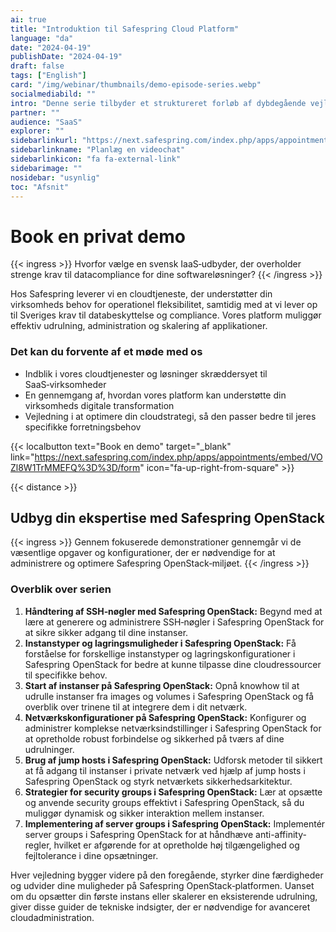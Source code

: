 ```yaml
---
ai: true
title: "Introduktion til Safespring Cloud Platform"
language: "da"
date: "2024-04-19"
publishDate: "2024-04-19"
draft: false
tags: ["English"]
card: "/img/webinar/thumbnails/demo-episode-series.webp"
socialmediabild: ""
intro: "Denne serie tilbyder et struktureret forløb af dybdegående vejledninger, der er målrettet ingeniører, som ønsker at styrke deres praktiske færdigheder i brugen af Safespring-platformen."
partner: ""
audience: "SaaS"
explorer: ""
sidebarlinkurl: "https://next.safespring.com/index.php/apps/appointments/embed/VOZl8W1TrMMEFQ%3D%3D/form"
sidebarlinkname: "Planlæg en videochat"
sidebarlinkicon: "fa fa-external-link"
sidebarimage: ""
nosidebar: "usynlig"
toc: "Afsnit"
---
```

# Book en privat demo

{{< ingress >}}
Hvorfor vælge en svensk IaaS‑udbyder, der overholder strenge krav til datacompliance for dine softwareløsninger?
{{< /ingress >}}

Hos Safespring leverer vi en cloudtjeneste, der understøtter din virksomheds behov for operationel fleksibilitet, samtidig med at vi lever op til Sveriges krav til databeskyttelse og compliance. Vores platform muliggør effektiv udrulning, administration og skalering af applikationer.

### Det kan du forvente af et møde med os

- Indblik i vores cloudtjenester og løsninger skræddersyet til SaaS‑virksomheder
- En gennemgang af, hvordan vores platform kan understøtte din virksomheds digitale transformation
- Vejledning i at optimere din cloudstrategi, så den passer bedre til jeres specifikke forretningsbehov

{{< localbutton text="Book en demo" target="_blank" link="https://next.safespring.com/index.php/apps/appointments/embed/VOZl8W1TrMMEFQ%3D%3D/form" icon="fa-up-right-from-square" >}}

{{< distance >}}

## Udbyg din ekspertise med Safespring OpenStack

{{< ingress >}}
Gennem fokuserede demonstrationer gennemgår vi de væsentlige opgaver og konfigurationer, der er nødvendige for at administrere og optimere Safespring OpenStack‑miljøet.
{{< /ingress >}}

### Overblik over serien

1. **Håndtering af SSH‑nøgler med Safespring OpenStack:** Begynd med at lære at generere og administrere SSH‑nøgler i Safespring OpenStack for at sikre sikker adgang til dine instanser.
2. **Instanstyper og lagringsmuligheder i Safespring OpenStack:** Få forståelse for forskellige instanstyper og lagringskonfigurationer i Safespring OpenStack for bedre at kunne tilpasse dine cloudressourcer til specifikke behov.
3. **Start af instanser på Safespring OpenStack:** Opnå knowhow til at udrulle instanser fra images og volumes i Safespring OpenStack og få overblik over trinene til at integrere dem i dit netværk.
4. **Netværkskonfigurationer på Safespring OpenStack:** Konfigurer og administrer komplekse netværksindstillinger i Safespring OpenStack for at opretholde robust forbindelse og sikkerhed på tværs af dine udrulninger.
5. **Brug af jump hosts i Safespring OpenStack:** Udforsk metoder til sikkert at få adgang til instanser i private netværk ved hjælp af jump hosts i Safespring OpenStack og styrk netværkets sikkerhedsarkitektur.
6. **Strategier for security groups i Safespring OpenStack:** Lær at opsætte og anvende security groups effektivt i Safespring OpenStack, så du muliggør dynamisk og sikker interaktion mellem instanser.
7. **Implementering af server groups i Safespring OpenStack:** Implementér server groups i Safespring OpenStack for at håndhæve anti-affinity-regler, hvilket er afgørende for at opretholde høj tilgængelighed og fejltolerance i dine opsætninger.

Hver vejledning bygger videre på den foregående, styrker dine færdigheder og udvider dine muligheder på Safespring OpenStack‑platformen. Uanset om du opsætter din første instans eller skalerer en eksisterende udrulning, giver disse guider de tekniske indsigter, der er nødvendige for avanceret cloudadministration.